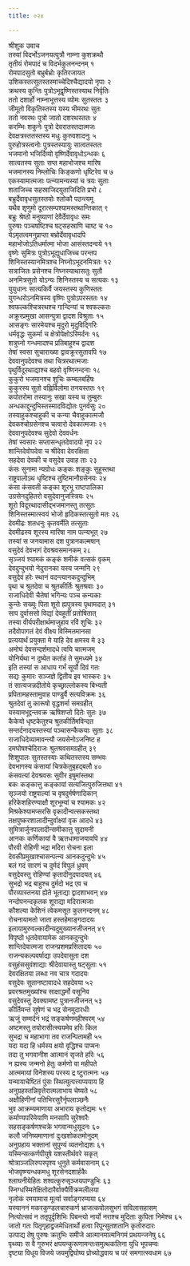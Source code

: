 ```yaml
---
title: ०२४

---
```

श्रीशुक उवाच  
तस्यां विदर्भोऽजनयत्पुत्रौ नाम्ना कुशक्रथौ  
तृतीयं रोमपादं च विदर्भकुलनन्दनम् १  
रोमपादसुतो बभ्रुर्बभ्रोः कृतिरजायत  
उशिकस्तत्सुतस्तस्माच्चेदिश्चैद्यादयो नृपाः २  
क्रथस्य कुन्तिः पुत्रोऽभूद्वृष्णिस्तस्याथ निर्वृतिः  
ततो दशार्हो नाम्नाभूत्तस्य व्योमः सुतस्ततः ३  
जीमूतो विकृतिस्तस्य यस्य भीमरथः सुतः  
ततो नवरथः पुत्रो जातो दशरथस्ततः ४  
करम्भिः शकुनेः पुत्रो देवरातस्तदात्मजः  
देवक्षत्रस्ततस्तस्य मधुः कुरुवशादनुः ५  
पुरुहोत्रस्त्वनोः पुत्रस्तस्यायुः सात्वतस्ततः  
भजमानो भजिर्दिव्यो वृष्णिर्देवावृधोऽन्धकः ६  
सात्वतस्य सुताः सप्त महाभोजश्च मारिष  
भजमानस्य निम्लोचिः किङ्कणो धृष्टिरेव च ७  
एकस्यामात्मजाः पत्न्यामन्यस्यां च त्रयः सुताः  
शताजिच्च सहस्राजिदयुताजिदिति प्रभो ८  
बभ्रुर्देवावृधसुतस्तयोः श्लोकौ पठन्त्यमू  
यथैव शृणुमो दूरात्सम्पश्यामस्तथान्तिकात् ९  
बभ्रुः श्रेष्ठो मनुष्याणां देवैर्देवावृधः समः  
पुरुषाः पञ्चषष्टिश्च षट्सहस्राणि चाष्ट च १०  
येऽमृतत्वमनुप्राप्ता बभ्रोर्देवावृधादपि  
महाभोजोऽतिधर्मात्मा भोजा आसंस्तदन्वये ११  
वृष्णेः सुमित्रः पुत्रोऽभूद्युधाजिच्च परन्तप  
शिनिस्तस्यानमित्रश्च निघ्नोऽभूदनमित्रतः १२  
सत्राजितः प्रसेनश्च निघ्नस्याथासतुः सुतौ  
अनमित्रसुतो योऽन्यः शिनिस्तस्य च सत्यकः १३  
युयुधानः सात्यकिर्वै जयस्तस्य कुणिस्ततः  
युगन्धरोऽनमित्रस्य वृष्णिः पुत्रोऽपरस्ततः १४  
श्वफल्कश्चित्ररथश्च गान्दिन्यां च श्वफल्कतः  
अक्रूरप्रमुखा आसन्पुत्रा द्वादश विश्रुताः १५  
आसङ्गः सारमेयश्च मृदुरो मृदुविद्गिरिः  
धर्मवृद्धः सुकर्मा च क्षेत्रोपेक्षोऽरिमर्दनः १६  
शत्रुघ्नो गन्धमादश्च प्रतिबाहुश्च द्वादश  
तेषां स्वसा सुचाराख्या द्वावक्रूरसुतावपि १७  
देववानुपदेवश्च तथा चित्ररथात्मजाः  
पृथुर्विदूरथाद्याश्च बहवो वृष्णिनन्दनाः १८  
कुकुरो भजमानश्च शुचिः कम्बलबर्हिषः  
कुकुरस्य सुतो वह्निर्विलोमा तनयस्ततः १९  
कपोतरोमा तस्यानुः सखा यस्य च तुम्बुरुः  
अन्धकाद्दुन्दुभिस्तस्मादविद्योतः पुनर्वसुः २०  
तस्याहुकश्चाहुकी च कन्या चैवाहुकात्मजौ  
देवकश्चोग्रसेनश्च चत्वारो देवकात्मजाः २१  
देववानुपदेवश्च सुदेवो देववर्धनः  
तेषां स्वसारः सप्तासन्धृतदेवादयो नृप २२  
शान्तिदेवोपदेवा च श्रीदेवा देवरक्षिता  
सहदेवा देवकी च वसुदेव उवाह ताः २३  
कंसः सुनामा न्यग्रोधः कङ्कः शङ्कुः सुहूस्तथा  
राष्ट्रपालोऽथ धृष्टिश्च तुष्टिमानौग्रसेनयः २४  
कंसा कंसवती कङ्का शूरभू राष्टपालिका  
उग्रसेनदुहितरो वसुदेवानुजस्त्रियः २५  
शूरो विदूरथादासीद्भजमानस्तु तत्सुतः  
शिनिस्तस्मात्स्वयं भोजो हृदिकस्तत्सुतो मतः २६  
देवमीढः शतधनुः कृतवर्मेति तत्सुताः  
देवमीढस्य शूरस्य मारिषा नाम पत्न्यभूत् २७  
तस्यां स जनयामास दश पुत्रानकल्मषान्  
वसुदेवं देवभागं देवश्रवसमानकम् २८  
सृञ्जयं श्यामकं कङ्कं शमीकं वत्सकं वृकम्  
देवदुन्दुभयो नेदुरानका यस्य जन्मनि २९  
वसुदेवं हरेः स्थानं वदन्त्यानकदुन्दुभिम्  
पृथा च श्रुतदेवा च श्रुतकीर्तिः श्रुतश्रवाः ३०  
राजाधिदेवी चैतेषां भगिन्यः पञ्च कन्यकाः  
कुन्तेः सख्युः पिता शूरो ह्यपुत्रस्य पृथामदात् ३१  
साप दुर्वाससो विद्यां देवहूतीं प्रतोषितात्  
तस्या वीर्यपरीक्षार्थमाजुहाव रविं शुचिः ३२  
तदैवोपागतं देवं वीक्ष्य विस्मितमानसा  
प्रत्ययार्थं प्रयुक्ता मे याहि देव क्षमस्व मे ३३  
अमोघं देवसन्दर्शमादधे त्वयि चात्मजम्  
योनिर्यथा न दुष्येत कर्ताहं ते सुमध्यमे ३४  
इति तस्यां स आधाय गर्भं सूर्यो दिवं गतः  
सद्यः कुमारः सञ्जज्ञे द्वितीय इव भास्करः ३५  
तं सात्यजन्नदीतोये कृच्छ्राल्लोकस्य बिभ्यती  
प्रपितामहस्तामुवाह पाण्डुर्वै सत्यविक्रमः ३६  
श्रुतदेवां तु कारूषो वृद्धशर्मा समग्रहीत्  
यस्यामभूद्दन्तवक्र ऋषिशप्तो दितेः सुतः ३७  
कैकेयो धृष्टकेतुश्च श्रुतकीर्तिमविन्दत  
सन्तर्दनादयस्तस्यां पञ्चासन्कैकयाः सुताः ३८  
राजाधिदेव्यामावन्त्यौ जयसेनोऽजनिष्ट ह  
दमघोषश्चेदिराजः श्रुतश्रवसमग्रहीत् ३९  
शिशुपालः सुतस्तस्याः कथितस्तस्य सम्भवः  
देवभागस्य कंसायां चित्रकेतुबृहद्बलौ ४०  
कंसवत्यां देवश्रवसः सुवीर इषुमांस्तथा  
बकः कङ्कात्तु कङ्कायां सत्यजित्पुरुजित्तथा ४१  
सृञ्जयो राष्ट्रपाल्यां च वृषदुर्मर्षणादिकान्  
हरिकेशहिरण्याक्षौ शूरभूम्यां च श्यामकः ४२  
मिश्रकेश्यामप्सरसि वृकादीन्वत्सकस्तथा  
तक्षपुष्करशालादीन्दुर्वाक्ष्यां वृक आदधे ४३  
सुमित्रार्जुनपालादीन्समीकात्तु सुदामनी  
आनकः कर्णिकायां वै ऋतधामाजयावपि ४४  
पौरवी रोहिणी भद्रा मदिरा रोचना इला  
देवकीप्रमुखाश्चासन्पत्न्य आनकदुन्दुभेः ४५  
बलं गदं सारणं च दुर्मदं विपुलं ध्रुवम्  
वसुदेवस्तु रोहिण्यां कृतादीनुदपादयत् ४६  
सुभद्रो भद्र बाहुश्च दुर्मदो भद्र एव च  
पौरव्यास्तनया ह्येते भूताद्या द्वादशाभवन् ४७  
नन्दोपनन्दकृतक शूराद्या मदिरात्मजाः  
कौशल्या केशिनं त्वेकमसूत कुलनन्दनम् ४८  
रोचनायामतो जाता हस्तहेमाङ्गदादयः  
इलायामुरुवल्कादीन्यदुमुख्यानजीजनत् ४९  
विपृष्ठो धृतदेवायामेक आनकदुन्दुभेः  
शान्तिदेवात्मजा राजन्प्रशमप्रसितादयः ५०  
राजन्यकल्पवर्षाद्या उपदेवासुता दश  
वसुहंससुवंशाद्याः श्रीदेवायास्तु षट्सुताः ५१  
देवरक्षितया लब्धा नव चात्र गदादयः  
वसुदेवः सुतानष्टावादधे सहदेवया ५२  
प्रवरश्रतमुख्यांश्च साक्षाद्धर्मो वसूनिव  
वसुदेवस्तु देवक्यामष्ट पुत्रानजीजनत् ५३  
कीर्तिमन्तं सुषेणं च भद्र सेनमुदारधीः  
ऋजुं सम्मर्दनं भद्रं सङ्कर्षणमहीश्वरम् ५४  
अष्टमस्तु तयोरासीत्स्वयमेव हरिः किल  
सुभद्रा च महाभागा तव राजन्पितामही ५५  
यदा यदा हि धर्मस्य क्षयो वृद्धिश्च पाप्मनः  
तदा तु भगवानीश आत्मानं सृजते हरिः ५६  
न ह्यस्य जन्मनो हेतुः कर्मणो वा महीपते  
आत्ममायां विनेशस्य परस्य द्र ष्टुरात्मनः ५७  
यन्मायाचेष्टितं पुंसः स्थित्युत्पत्त्यप्ययाय हि  
अनुग्रहस्तन्निवृत्तेरात्मलाभाय चेष्यते ५८  
अक्षौहिणीनां पतिभिरसुरैर्नृपलाञ्छनैः  
भुव आक्रम्यमाणाया अभाराय कृतोद्यमः ५९  
कर्माण्यपरिमेयाणि मनसापि सुरेश्वरैः  
सहसङ्कर्षणश्चक्रे भगवान्मधुसूदनः ६०  
कलौ जनिष्यमाणानां दुःखशोकतमोनुदम्  
अनुग्रहाय भक्तानां सुपुण्यं व्यतनोद्यशः ६१  
यस्मिन्सत्कर्णपीयुषे यशस्तीर्थवरे सकृत्  
श्रोत्राञ्जलिरुपस्पृश्य धुनुते कर्मवासनाम् ६२  
भोजवृष्ण्यन्धकमधु शूरसेनदशार्हकैः  
श्लाघनीयेहितः शश्वत्कुरुसृञ्जयपाण्डुभिः ६३  
स्निग्धस्मितेक्षितोदारैर्वाक्यैर्विक्रमलीलया  
नृलोकं रमयामास मूर्त्या सर्वाङ्गरम्यया ६४  
यस्याननं मकरकुण्डलचारुकर्ण भ्राजत्कपोलसुभगं सविलासहासम्  
नित्योत्सवं न ततृपुर्दृशिभिः पिबन्त्यो नार्यो नराश्च मुदिताः कुपिता निमेश्च ६५  
जातो गतः पितृगृहाद्व्रजमेधितार्थो हत्वा रिपून्सुतशतानि कृतोरुदारः  
उत्पाद्य तेषु पुरुषः क्रतुभिः समीजे आत्मानमात्मनिगमं प्रथयन्जनेषु ६६  
पृथ्व्याः स वै गुरुभरं क्षपयन्कुरूणामन्तःसमुत्थकलिना युधि भूपचम्वः  
दृष्ट्या विधूय विजये जयमुद्विघोष्य प्रोच्योद्धवाय च परं समगात्स्वधाम ६७